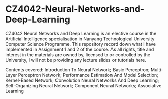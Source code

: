 # CZ4042-Neural-Networks-and-Deep-Learning

CZ4042 Neural Networks and Deep Learning is an elective course in the Artificial Intelligence specialisation in Nanyang Technological University Computer Science Programme. This repository record down what I have implemented in Assignment 1 and 2 of the course. As all rights, title and interest in the materials are owned by, licensed to or controlled by the University, I will not be providing any lecture slides or tutorials here.

Contents covered: 
Introduction To Neural Network; Basic Perceptron; Multi-Layer Perceptron Network; Performance
Estimation And Model Selection; Kernel-Based Network; Convolution Neural Networks And Deep
Learning; Self-Organizing Neural Network; Component Neural Networks; Associative Learning
